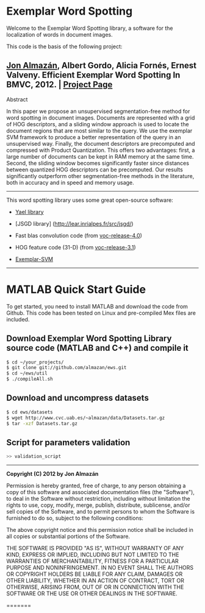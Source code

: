 Exemplar Word Spotting
==

Welcome to the Exemplar Word Spotting library, a software for the localization of words in document images.

This code is the basis of the following project:

## [Jon Almazán](http://www.cvc.uab.es/~almazan), Albert Gordo, Alicia Fornés, Ernest Valveny. **Efficient Exemplar Word Spotting** In BMVC, 2012. | [Project Page](http://almazan.github.com/ews/) 


Abstract

In this paper we propose an unsupervised segmentation-free method for word spotting in document images. Documents are represented with a grid of HOG descriptors, and a sliding window approach is used to locate the document regions that are most similar to the query. We use the exemplar SVM framework to produce a better representation of the query in an unsupervised way. Finally, the document descriptors are precomputed and compressed with Product Quantization. This offers two advantages: first, a large number of documents can be kept in RAM memory at the same time. Second, the sliding window becomes significantly faster since distances between quantized HOG descriptors can be precomputed.  Our results significantly outperform other segmentation-free methods in the literature, both in accuracy and in speed and memory usage.

---

This word spotting library uses some great open-source software:

* [Yael library](https://gforge.inria.fr/frs/?group_id=2151&release_id=6971#yael-v277-title-content) 

* [JSGD library] (http://lear.inrialpes.fr/src/jsgd/)

* Fast blas convolution code (from [voc-release-4.0](http://www.cs.brown.edu/~pff/latent/))

* HOG feature code (31-D) (from [voc-release-3.1](http://www.cs.brown.edu/~pff/latent/))

* [Exemplar-SVM](http://github.com/quantombone/exemplarsvm)


----

# MATLAB Quick Start Guide

To get started, you need to install MATLAB and download the code from Github. This code has been tested on Linux and pre-compiled Mex files are included.

## Download Exemplar Word Spotting Library source code (MATLAB and C++) and compile it
``` sh
$ cd ~/your_projects/
$ git clone git://github.com/almazan/ews.git
$ cd ~/ews/util
$ ./compileAll.sh
```

## Download and uncompress datasets
``` sh
$ cd ews/datasets
$ wget http://www.cvc.uab.es/~almazan/data/Datasets.tar.gz
$ tar -xzf Datasets.tar.gz
```

## Script for parameters validation

``` sh
>> validation_script
```



--- 
**Copyright (C) 2012 by Jon Almazán**

Permission is hereby granted, free of charge, to any person obtaining a copy
of this software and associated documentation files (the "Software"), to deal
in the Software without restriction, including without limitation the rights
to use, copy, modify, merge, publish, distribute, sublicense, and/or sell
copies of the Software, and to permit persons to whom the Software is
furnished to do so, subject to the following conditions:

The above copyright notice and this permission notice shall be included in
all copies or substantial portions of the Software.

THE SOFTWARE IS PROVIDED "AS IS", WITHOUT WARRANTY OF ANY KIND, EXPRESS OR
IMPLIED, INCLUDING BUT NOT LIMITED TO THE WARRANTIES OF MERCHANTABILITY,
FITNESS FOR A PARTICULAR PURPOSE AND NONINFRINGEMENT. IN NO EVENT SHALL THE
AUTHORS OR COPYRIGHT HOLDERS BE LIABLE FOR ANY CLAIM, DAMAGES OR OTHER
LIABILITY, WHETHER IN AN ACTION OF CONTRACT, TORT OR OTHERWISE, ARISING FROM,
OUT OF OR IN CONNECTION WITH THE SOFTWARE OR THE USE OR OTHER DEALINGS IN
THE SOFTWARE.

=======

